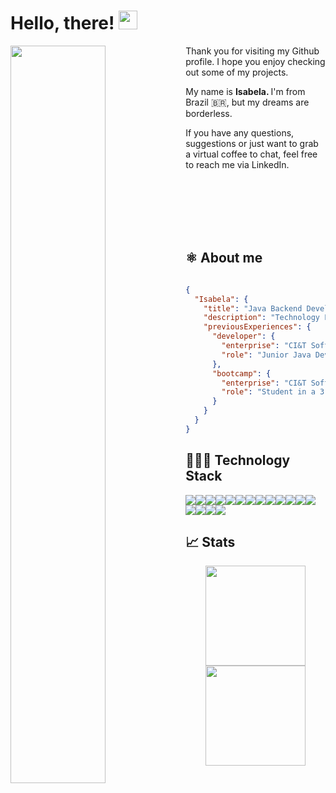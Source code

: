 # Hello, there! <img src="https://user-images.githubusercontent.com/52979585/183960580-2639ce3d-726b-4f4a-b241-106fbdca5dad.gif" width="30px" height="30px" />

<div>
<img align="left" src="https://user-images.githubusercontent.com/52979585/184049860-d69cd687-6ccf-4e44-b690-db6a7755ca71.gif" width="55%" height=55%">

Thank you for visiting my Github profile. 
I hope you enjoy checking out some of my projects.

My name is <b> Isabela. </b> I'm from Brazil 🇧🇷, but my dreams are borderless.

If you have any questions, suggestions or just want to grab a virtual coffee to chat, feel free to reach me via LinkedIn. 

</div> 
<br>
<br>
<br> 
<br>
<br> 


## ⚛️ About me
```json

{
  "Isabela": {
    "title": "Java Backend Developer",
    "description": "Technology Enthusiast",
    "previousExperiences": {
      "developer": {
        "enterprise": "CI&T Software",
        "role": "Junior Java Developer"
      },
      "bootcamp": {
        "enterprise": "CI&T Software",
        "role": "Student in a 3-month intensive training on Java, Springboot and Microservices"
      }
    }
  }
}
```

## 👩🏼‍💻 Technology Stack

<img src="https://img.shields.io/badge/Spring-6DB33F?style=for-the-badge&logo=spring&logoColor=white"><img src="https://img.shields.io/badge/Spring_Boot-F2F4F9?style=for-the-badge&logo=spring-boot"><img src="https://img.shields.io/badge/JWT-000000?style=for-the-badge&logo=JSON%20web%20tokens&logoColor=white"><img src="https://img.shields.io/badge/Spring_Security-6DB33F?style=for-the-badge&logo=Spring-Security&logoColor=white"><img src="https://img.shields.io/badge/Amazon_AWS-FF9900?style=for-the-badge&logo=amazonaws&logoColor=white"><img src="https://img.shields.io/badge/Swagger-85EA2D?style=for-the-badge&logo=Swagger&logoColor=white"><img src="https://img.shields.io/badge/Junit5-25A162?style=for-the-badge&logo=junit5&logoColor=white"><img src="https://img.shields.io/badge/apache_maven-C71A36?style=for-the-badge&logo=apachemaven&logoColor=white"><img src="https://img.shields.io/badge/Docker-2CA5E0?style=for-the-badge&logo=docker&logoColor=white"><img src="https://img.shields.io/badge/IntelliJ_IDEA-000000.svg?style=for-the-badge&logo=intellij-idea&logoColor=white"><img src="https://img.shields.io/badge/Postman-FF6C37?style=for-the-badge&logo=Postman&logoColor=white"><img src="https://img.shields.io/badge/Heroku-430098?style=for-the-badge&logo=heroku&logoColor=white"><img src="https://img.shields.io/badge/MySQL-005C84?style=for-the-badge&logo=mysql&logoColor=white"><img src="https://img.shields.io/badge/sqlite-%2307405e.svg?style=for-the-badge&logo=sqlite&logoColor=white"><img src="https://img.shields.io/badge/javascript-%23323330.svg?style=for-the-badge&logo=javascript&logoColor=%23F7DF1E"><img src="https://img.shields.io/badge/typescript-%23007ACC.svg?style=for-the-badge&logo=typescript&logoColor=white"><img src="https://img.shields.io/badge/react-%2320232a.svg?style=for-the-badge&logo=react&logoColor=%2361DAFB">

## 📈 Stats
<p align="center">
<a href="https://github.com/ContagiousMisfit">
<img height="160em" src="https://github-readme-stats.vercel.app/api?username=ContagiousMisfit&count_private=true&theme=nightowl&show_icons=true" />
</a>
<a href="https://github.com/ContagiousMisfit">
<img height="160em" src="https://github-readme-stats.vercel.app/api/top-langs/?username=ContagiousMisfit&theme=nightowl&layout=compact&hide=cmake,c%2B%2B,c" />
</a>
</p>
